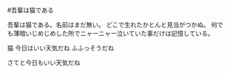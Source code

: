 #吾輩は猫である

吾輩は猫である。名前はまだ無い。 どこで生れたかとんと見当がつかぬ。 何でも薄暗いじめじめした所でニャーニャー泣いていた事だけは記憶している。

猫
今日はいい天気だね
ふふっそうだね

さてと今日もいい天気だね